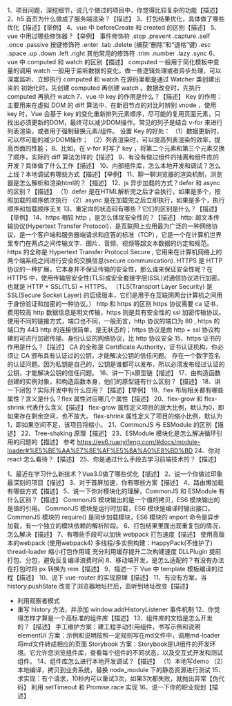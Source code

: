 1、项目问题，深挖细节，说几个做过的项目中，你觉得比较复杂的功能【描述】
2、h5 首页为什么做成了服务端渲染？【描述】
3、打包结果优化，具体做了哪些优化【描述】【举例】
4、vue 中 beforeCreate 和 created 的区别【描述】
5、vue 中用过哪些修饰器？【举例】
    事件修饰符
    .stop
    .prevent
    .capture
    .self
    .once
    .passive
    按键修饰符
    .enter
    .tab
    .delete (捕获“删除”和“退格”键)
    .esc
    .space
    .up
    .down
    .left
    .right
    其他常用的修饰符
    .trim
    .number
    .lazy
    .sync
6、vue 中 computed 和 watch 的区别【描述】
computed 一般用于简化模板中变量的调用
watch 一般用于监听数据的变化，做一些逻辑处理或者异步处理，可以深度监听、立即执行
computed 和 watch 在源码里都是通过 Watcher 类创建出来的
初始化时，先创建 computed 再创建 watch 。数据改变时，先执行 computed 再执行 watch
7、vue 中 key 的作用是什么？【描述】
Key 的作用：
主要用来在虚拟 DOM 的 diff 算法中，在新旧节点的对比时辨别 vnode ，使用 key 时，Vue 会基于 key 的变化重新排列元素顺序，尽可能的复用页面元素，只找出必须更新的DOM，最终可以减少DOM操作。常见的列子是结合 v-for 来进行列表渲染，或者用于强制替换元素/组件。
设置 Key 的好处：
（1）数据更新时，可以尽可能的减少DOM操作；
（2）列表渲染时，可以提高列表渲染的效率，提高页面的性能；
8、比如，在 v-for 时写了 key ，将第二个元素和第三个元素交换了顺序，实际的 diff 算法怎样的【描述】
9、有没有做过组件的抽离和组件库的开发？具体做了什么工作【描述】
10、内部组件库，怎么本地开发和调试？怎么上线？本地调试有哪些方式【描述】【举例】
11、聊一聊浏览器的渲染机制，浏览器是怎么解析和渲染html的？【描述】
12、js 异步加载的方式？defer 和 async 的区别？【描述】
（1）defer 是在HTML解析完之后才会执行，如果是多个，按照加载的顺序依次执行
（2）async 是在加载完之后立即执行，如果是多个，执行顺序和加载顺序无关
13、重定向的状态码有哪些？它们的区别是什么？【描述】【举例】
14、https 相较 http ，是怎么体现安全性的？【描述】
http: 超文本传输协议(Hypertext Transfer Protocol)，是互联网上应用最为广泛的一种网络协议，是一个客户端和服务器端请求和应答的标准（TCP），它是一个在计算机世界里专门在两点之间传输文字、图片、音频、视频等超文本数据的约定和规范。
https 的全称是 Hypertext Transfer Protocol Secure , 它用来在计算机网络上的两个端系统之间进行安全的交换信息(secure communication). HTTPS 是 HTTP 协议的一种扩展，它本身并不保证传输的安全性，那么谁来保证安全性呢？在 HTTPS 中，使用传输层安全性(TLS)或安全套接字层(SSL)对通信协议进行加密。也就是 HTTP + SSL(TLS) = HTTPS。
（TLS(Transport Layer Security) 是 SSL(Secure Socket Layer) 的后续版本，它们是用于在互联网两台计算机之间用于身份验证和加密的一种协议。）
http 和 https 的区别
https 协议需要 ca 证书，费用较高
http 数据信息是明文传输，https 则是具有安全性的 ssl 加密传输协议。
使用不同的链接方式，端口也不同，一般而言，http 协议的端口为 80 , https 的端口为 443
http 的连接很简单，是无状态的；https 协议是由 http + ssl 协议构建的可进行加密传输、身份认证的网络协议，比 http 协议安全
15、https 证书的作用是什么？【描述】
CA 的全称是 Certificate Authority，证书认证机构，你必须让 CA 颁布具有认证过的公钥，才能解决公钥的信任问题。
存在一个数字签名的认证问题。因为私钥是自己的，公钥是谁都可以发布，所以必须发布经过认证的公钥，才能解决公钥的信任问题。
16、讲一下js原型链【描述】
17、由构造函数创建的实例对象，和构造函数本身，他们的原型链有什么区别？【描述】
18、讲一下闭包？实际开发中有什么应用？【描述】【举例】
19、flex 布局相关都有哪些属性？含义是什么？flex 属性对应哪几个属性【描述】
20、flex-grow 和 flex-shrink 代表什么含义【描述】
flex-grow 属性定义项目的放大比例，默认为0，即如果存在剩余空间，也不放大。
flex-shrink 属性定义了项目的缩小比例，默认为1，即如果空间不足，该项目将缩小。
21、CommonJS 与 ESModule 的区别【描述】
22、Tree-shaking 原理【描述】
23、ESModule 模块化是怎么解决循环引用的问题的【描述】
参考 https://es6.ruanyifeng.com/#docs/module-loader#%E5%BE%AA%E7%8E%AF%E5%8A%A0%E8%BD%BD
24、你对 react 怎么看待？【描述】
25、你是通过什么手段去学习前端技术的？【描述】

1、最近在学习什么新技术？Vue3.0做了哪些优化【描述】
2、说一个你做过印象最深刻的项目【描述】
3、对于首屏加速，你有哪些方案【描述】
4、路由懒加载有哪些方式【描述】
5、说一下你对模块化的理解，CommonJS 和 ESModule 有什么区别？【描述】
CommonJS 模块输出的是一个值的拷贝，ES6 模块输出的是值的引用。
CommonJS 模块是运行时加载，ES6 模块是编译时输出接口。
CommonJS 模块的 require() 是同步加载模块，ES6 模块的 import 命令是异步加载，有一个独立的模块依赖的解析阶段。
6、打包结果里面出现重复包的情况，怎么解决【描述】
7、有哪些手段可以加快 webpack 打包速度【描述】
使用高版本的webpack (使用webpack4)
多线程/多实例构建：HappyPack(不维护了) thread-loader
缩小打包作用域
充分利用缓存提升二次构建速度
DLLPlugin 提前打包、分包，避免反复编译浪费时间
8、移动端开发，是怎么适配的？有没有办法在打包时将 px 转换为 rem【描述】
9、描述一下 Vue 中 template 模板编译的过程【描述】
10、说下 vue-router 的实现原理【描述】
11、有没有方案，当 history.pushState 改变了浏览器地址栏后，监听到地址改变【描述】
- 利用观察者模式
- 重写 history 方法，并添加 window.addHistoryListener 事件机制
12、你觉得怎样才算是一个高标准的组件库【描述】
13、组件库的文档是怎么开发的？【描述】
手工维护方案：建工程手动引用组件，书写示例和说明
elementUI 方案：示例和说明按照一定规则写在md文件中，调用md-loader将md文件转成相应的页面
Storybook 方案：Storybook是UI组件的开发环境。它允许您浏览组件库，查看每个组件的不同状态，以及交互式开发和测试组件。
14、组件库怎么进行本地开发调试？【描述】
（1）本地写demo
（2）本地编译，拷贝到业务系统，替换 node_module 下的静态资源进行测试
15、求实现：有个请求，10秒内可以重试3次，如果3次都失败，就抛出异常【伪代码】
利用 setTimeout 和 Promise.race 实现
16、说一下你的职业规划【描述】